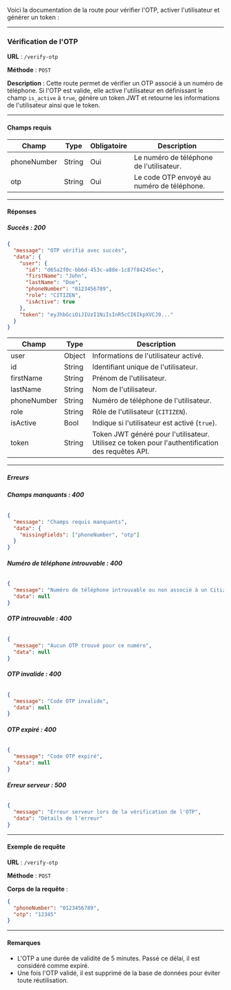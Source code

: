 Voici la documentation de la route pour vérifier l'OTP, activer l'utilisateur et générer un token :

---

### **Vérification de l'OTP**

**URL** : `/verify-otp`

**Méthode** : `POST`

**Description** : Cette route permet de vérifier un OTP associé à un numéro de téléphone. Si l'OTP est valide, elle active l'utilisateur en définissant le champ `is_active` à `true`, génère un token JWT et retourne les informations de l'utilisateur ainsi que le token.

---

#### **Champs requis**

| Champ       | Type   | Obligatoire | Description                                    |
| ----------- | ------ | ----------- | ---------------------------------------------- |
| phoneNumber | String | Oui         | Le numéro de téléphone de l'utilisateur.    |
| otp         | String | Oui         | Le code OTP envoyé au numéro de téléphone. |

---

#### **Réponses**

##### **Succès : 200**

```json
{
  "message": "OTP vérifié avec succès",
  "data": {
    "user": {
      "id": "d65a2f0c-bb6d-453c-a88e-1c87f84245ec",
      "firstName": "John",
      "lastName": "Doe",
      "phoneNumber": "0123456789",
      "role": "CITIZEN",
      "isActive": true
    },
    "token": "eyJhbGciOiJIUzI1NiIsInR5cCI6IkpXVCJ9..."
  }
}
```

| Champ       | Type   | Description                                                                                          |
| ----------- | ------ | ---------------------------------------------------------------------------------------------------- |
| user        | Object | Informations de l'utilisateur activé.                                                               |
| id          | String | Identifiant unique de l'utilisateur.                                                                 |
| firstName   | String | Prénom de l'utilisateur.                                                                            |
| lastName    | String | Nom de l'utilisateur.                                                                                |
| phoneNumber | String | Numéro de téléphone de l'utilisateur.                                                             |
| role        | String | Rôle de l'utilisateur (`CITIZEN`).                                                                |
| isActive    | Bool   | Indique si l'utilisateur est activé (`true`).                                                     |
| token       | String | Token JWT généré pour l'utilisateur. Utilisez ce token pour l'authentification des requêtes API. |

---

##### **Erreurs**

###### **Champs manquants : 400**

```json
{
  "message": "Champs requis manquants",
  "data": {
    "missingFields": ["phoneNumber", "otp"]
  }
}
```

###### **Numéro de téléphone introuvable : 400**

```json
{
  "message": "Numéro de téléphone introuvable ou non associé à un Citizen",
  "data": null
}
```

###### **OTP introuvable : 400**

```json
{
  "message": "Aucun OTP trouvé pour ce numéro",
  "data": null
}
```

###### **OTP invalide : 400**

```json
{
  "message": "Code OTP invalide",
  "data": null
}
```

###### **OTP expiré : 400**

```json
{
  "message": "Code OTP expiré",
  "data": null
}
```

###### **Erreur serveur : 500**

```json
{
  "message": "Erreur serveur lors de la vérification de l'OTP",
  "data": "Détails de l'erreur"
}
```

---

#### **Exemple de requête**

**URL** : `/verify-otp`

**Méthode** : `POST`

**Corps de la requête** :

```json
{
  "phoneNumber": "0123456789",
  "otp": "12345"
}
```

---

#### **Remarques**

* L'OTP a une durée de validité de 5 minutes. Passé ce délai, il est considéré comme expiré.
* Une fois l'OTP validé, il est supprimé de la base de données pour éviter toute réutilisation.
